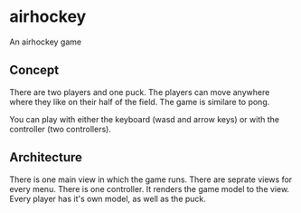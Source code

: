 # airhockey
An airhockey game

## Concept
There are two players and one puck. The players can move anywhere where they like on their half of the field.
The game is similare to pong.

You can play with either the keyboard (wasd and arrow keys) or with the controller (two controllers).

## Architecture
There is one main view in which the game runs. There are seprate views for every menu.
There is one controller. It renders the game model to the view. 
Every player has it's own model, as well as the puck.